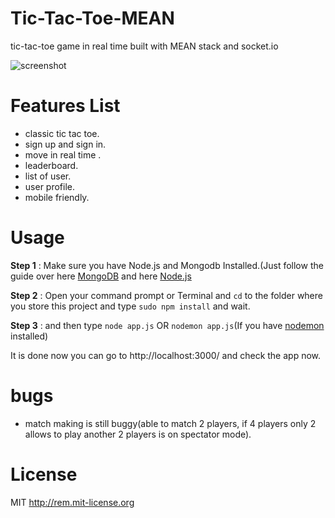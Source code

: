 # Tic-Tac-Toe-MEAN
tic-tac-toe game in real time built with MEAN stack and socket.io 

![screenshot](http://i.imgur.com/WLbLOSb.png)

# Features List
* classic tic tac toe.
* sign up and sign in.
* move in real time .
* leaderboard.
* list of user.
* user profile.
* mobile friendly.


# Usage
**Step 1** : Make sure you have Node.js and Mongodb Installed.(Just follow the guide over here [MongoDB](http://docs.mongodb.org/master/installation/) and here [Node.js](https://nodejs.org/en/download/)

**Step 2** : Open your command prompt or Terminal and `cd` to the folder where you store this project and type `sudo npm install` and wait.

**Step 3** : and then type `node app.js` OR `nodemon app.js`(If you have [nodemon](https://github.com/remy/nodemon) installed)

It is done now you can go to http://localhost:3000/ and check the app now. 

# bugs
* match making is still buggy(able to match 2 players, if 4 players only 2 allows to play another 2 players is on spectator mode). 


# License 
MIT http://rem.mit-license.org


